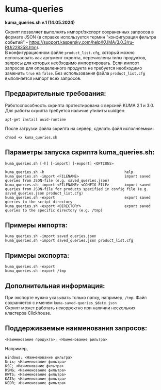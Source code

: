 # kuma-queries
**kuma_queries.sh v.1 (14.05.2024)**

Скрипт позволяет выполнять импорт/экспорт сохраненных запросов в формате JSON (в справке используется термин "конфигурация фильтра событий" - https://support.kaspersky.com/help/KUMA/3.0.3/ru-RU/228358.htm).  
В конфигурационном файле `product_list.cfg`, который можно использовать как аргумент скрипта, перечислены типы продуктов, запросы для которых необходимо импортировать. Если импорт запросов для определенного продукта не требуется необходимо заменить `true` на `false`. Без использования файла `product_list.cfg` выполняется импорт всех запросов.

## **Предварительные требования:**  
Работоспособность скрипта протестирована с версией KUMA 2.1 и 3.0.  
Для работы скрипта требуется наличие утилиты uuidgen:
```
apt-get install uuid-runtime
```  
После загрузки файла скрипта на сервер, сделать файл исполняемым:
```
chmod +x kuma_queries.sh  
```

## **Параметры запуска скрипта kuma_queries.sh:**
```
kuma_queries.sh [-h] [-import] [-export] <OPTIONS>

kuma_queries.sh -h                                     help  
kuma_queries.sh -import <FILENAME>                     import saved queries from JSON-file (e.g. saved_queries.json)  
kuma_queries.sh -import <FILENAME> <CONFIG FILE>       import saved queries from JSON-file for products specified in config file (e.g. saved_queries.json product_list.cfg)  
kuma_queries.sh -export                                export saved queries to the script directory  
kuma_queries.sh -export <DIRECTORY>                    export saved queries to the specific directory (e.g. /tmp)  
```
## **Примеры импорта:**
```
kuma_queries.sh -import saved_queries.json  
kuma_queries.sh -import saved_queries.json product_list.cfg  
```
## **Примеры экспорта:**
```
kuma_queries.sh -export  
kuma_queries.sh -export /tmp  
```

## **Дополнительная информация:**  
При экспорте нужно указывать только папку, например, `/tmp`. Файл сохраняется с именем `kuma-saved-queries_$date.json`  
Скрипт может работать некорректно при наличии нескольких кластеров Clickhouse.  

## **Поддерживаемые наименования запросов:**  

```
<Наименование продукта>; <Наименование фильтра>  
```
Например, 
```
Windows; <Наименование фильтра>  
Unix; <Наименование фильтра>  
KSC; <Наименование фильтра>  
KSMG; <Наименование фильтра>  
KWTS; <Наименование фильтра>  
KATA; <Наименование фильтра>  
KEDR; <Наименование фильтра>  
```
